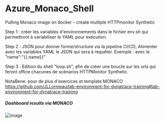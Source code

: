 # Azure_Monaco_Shell
Pulling Monaco image on docker - create multiple HTTPmonitor Synthetic 

Step 1 : créer les variables d'environnements dans le fichier env.sh qui permettront à variabiliser le YAML pour exécution.

Step 2 : JSON pour donner forme/structure via la pipeline CI/CD; Alimenter avec les variables YAML le JSON qui sera à requêter.
         Exemple : avec le "name":"{{.name}}"
         
Step 3 : Edition du shell "loop.sh", afin de créer une boucle sur les urls qui feront office chacunes de scénarios HTTPMonitor Synthetic.

NotaBene: pour de plus d'exercices et template MONACO https://github.com/JLLormeau/lab-environment-for-dynatrace-training#lab-environment-for-dynatrace-training

##### Dashboard results via MONACO
![image](https://user-images.githubusercontent.com/63231022/162389601-31bb287f-04ac-44f1-b7b4-12959ea1f2c0.png)

